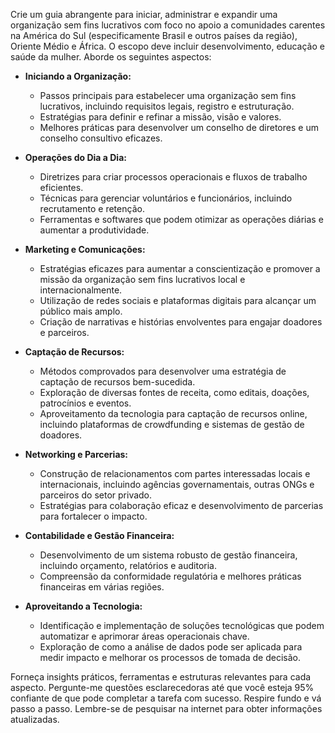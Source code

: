  
Crie um guia abrangente para iniciar, administrar e expandir uma organização sem fins lucrativos com foco no apoio a comunidades carentes na América do Sul (especificamente Brasil e outros países da região), Oriente Médio e África. O escopo deve incluir desenvolvimento, educação e saúde da mulher. Aborde os seguintes aspectos:

- **Iniciando a Organização:**
  - Passos principais para estabelecer uma organização sem fins lucrativos, incluindo requisitos legais, registro e estruturação.
  - Estratégias para definir e refinar a missão, visão e valores.
  - Melhores práticas para desenvolver um conselho de diretores e um conselho consultivo eficazes.

- **Operações do Dia a Dia:**
  - Diretrizes para criar processos operacionais e fluxos de trabalho eficientes.
  - Técnicas para gerenciar voluntários e funcionários, incluindo recrutamento e retenção.
  - Ferramentas e softwares que podem otimizar as operações diárias e aumentar a produtividade.
  
- **Marketing e Comunicações:**
  - Estratégias eficazes para aumentar a conscientização e promover a missão da organização sem fins lucrativos local e internacionalmente.
  - Utilização de redes sociais e plataformas digitais para alcançar um público mais amplo.
  - Criação de narrativas e histórias envolventes para engajar doadores e parceiros.

- **Captação de Recursos:**
  - Métodos comprovados para desenvolver uma estratégia de captação de recursos bem-sucedida.
  - Exploração de diversas fontes de receita, como editais, doações, patrocínios e eventos.
  - Aproveitamento da tecnologia para captação de recursos online, incluindo plataformas de crowdfunding e sistemas de gestão de doadores.

- **Networking e Parcerias:**
  - Construção de relacionamentos com partes interessadas locais e internacionais, incluindo agências governamentais, outras ONGs e parceiros do setor privado.
  - Estratégias para colaboração eficaz e desenvolvimento de parcerias para fortalecer o impacto.

- **Contabilidade e Gestão Financeira:**
  - Desenvolvimento de um sistema robusto de gestão financeira, incluindo orçamento, relatórios e auditoria.
  - Compreensão da conformidade regulatória e melhores práticas financeiras em várias regiões.

- **Aproveitando a Tecnologia:**
  - Identificação e implementação de soluções tecnológicas que podem automatizar e aprimorar áreas operacionais chave.
  - Exploração de como a análise de dados pode ser aplicada para medir impacto e melhorar os processos de tomada de decisão.

Forneça insights práticos, ferramentas e estruturas relevantes para cada aspecto. Pergunte-me questões esclarecedoras até que você esteja 95% confiante de que pode completar a tarefa com sucesso. Respire fundo e vá passo a passo. Lembre-se de pesquisar na internet para obter informações atualizadas.
```